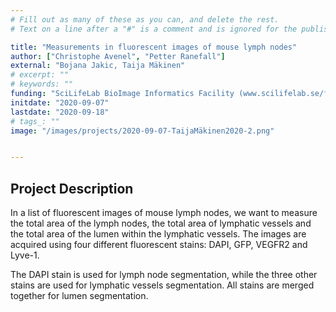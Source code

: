 ```yaml
---
# Fill out as many of these as you can, and delete the rest.
# Text on a line after a "#" is a comment and is ignored for the published page.

title: "Measurements in fluorescent images of mouse lymph nodes"
author: ["Christophe Avenel", "Petter Ranefall"]
external: "Bojana Jakic, Taija Mäkinen"
# excerpt: ""
# keywords: ""
funding: "SciLifeLab BioImage Informatics Facility (www.scilifelab.se/facilities/bioimage-informatics)"
initdate: "2020-09-07"
lastdate: "2020-09-18"
# tags_: ""
image: "/images/projects/2020-09-07-TaijaMäkinen2020-2.png"


---
```


## Project Description
In a list of fluorescent images of mouse lymph nodes, we want to measure the total area of the lymph nodes, the total area of lymphatic vessels and the total area of the lumen within the lymphatic vessels. The images are acquired using four different fluorescent stains: DAPI, GFP, VEGFR2 and Lyve-1.

The DAPI stain is used for lymph node segmentation, while the three other stains are used for lymphatic vessels segmentation. All stains are merged together for lumen segmentation.
